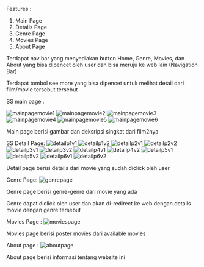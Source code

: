 Features :
1. Main Page
2. Details Page
3. Genre Page
4. Movies Page
5. About Page

Terdapat nav bar yang menyediakan button Home, Genre, Movies, dan About yang bisa dipencet oleh user dan bisa meruju ke web lain (Navigation Bar)

Terdapat tombol see more yang bisa dipencet untuk melihat detail dari film/movie tersebut tersebut

SS main page :

![mainpagemovie1](https://user-images.githubusercontent.com/79463283/139064104-7970cce3-2f6f-4c09-869e-1c5fa9d6b332.png)
![mainpagemovie2](https://user-images.githubusercontent.com/79463283/139064111-3a3cc164-e377-423c-a854-fbea65f124a7.png)
![mainpagemovie3](https://user-images.githubusercontent.com/79463283/139064113-325f5d0f-bfad-480e-8255-02ac77174d39.png)
![mainpagemovie4](https://user-images.githubusercontent.com/79463283/139064119-6a604d7e-5424-4d27-8ea2-28688f5506c6.png)
![mainpagemovie5](https://user-images.githubusercontent.com/79463283/139064123-cb85be63-e2a1-4a4d-99c0-656f07af3eba.png)
![mainpagemovie6](https://user-images.githubusercontent.com/79463283/139064128-bde9aeb8-f9a0-4879-81c5-af6d012ac78c.png)

Main page berisi gambar dan deksripsi singkat dari film2nya

SS Detail Page:
![detailp1v1](https://user-images.githubusercontent.com/79463283/139064773-1332315a-705f-4968-a048-a4abef22fe5c.png)
![detailp1v2](https://user-images.githubusercontent.com/79463283/139064793-aa749893-8d8a-436c-8cda-c59305feb560.png)
![detailp2v1](https://user-images.githubusercontent.com/79463283/139064789-112c1053-07ae-48a3-8934-5c474b5d6fc6.png)
![detailp2v2](https://user-images.githubusercontent.com/79463283/139064799-7d20b5a3-1e10-4ad4-8538-5b513b874607.png)
![detailp3v1](https://user-images.githubusercontent.com/79463283/139064805-6c825e9d-6db6-4d4b-b4a4-8aa78025c6a7.png)
![detailp3v2](https://user-images.githubusercontent.com/79463283/139064813-cf5a4a2d-09bb-4bf2-ab3a-4de1154cf0b4.png)
![detailp4v1](https://user-images.githubusercontent.com/79463283/139064819-90876956-191c-4454-9ebd-10dc0c8ce2b9.png)
![detailp4v2](https://user-images.githubusercontent.com/79463283/139064823-5aef883e-7e3f-4122-94b4-243edf052fbe.png)
![detailp5v1](https://user-images.githubusercontent.com/79463283/139064835-771ec19f-9e57-4cba-bef5-8e59c79ceb07.png)
![detailp5v2](https://user-images.githubusercontent.com/79463283/139064838-8872d908-7ef7-4cf3-a507-456c939cb057.png)
![detailp6v1](https://user-images.githubusercontent.com/79463283/139064848-877cc219-c664-4aff-985f-36adfaa9e732.png)
![detailp6v2](https://user-images.githubusercontent.com/79463283/139064857-a524e0ee-081d-4067-a729-7ca6c17892c6.png)

Detail page berisi details dari movie yang sudah diclick oleh user

Genre Page:
![genrepage](https://user-images.githubusercontent.com/79463283/139065718-78cd04ed-91cd-4131-9271-e57de1124418.png)

Genre page berisi genre-genre dari movie yang ada

Genre dapat diclick oleh user dan akan di-redirect ke web dengan details movie
dengan genre tersebut

Movies Page :
![moviespage](https://user-images.githubusercontent.com/79463283/139066071-b65e48c4-0dc0-4e42-a13c-5d49bd580ad5.png)

Movies page berisi poster movies dari available movies

About page :
![aboutpage](https://user-images.githubusercontent.com/79463283/139066187-09c937c4-85cf-46fe-a499-d64d51f50780.png)

About page berisi informasi tentang website ini

